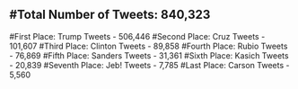 #Total Number of Tweets: 840,323 
---
#First Place: Trump Tweets - 506,446
#Second Place: Cruz Tweets - 101,607
#Third Place: Clinton Tweets - 89,858
#Fourth Place: Rubio Tweets - 76,869
#Fifth Place: Sanders Tweets - 31,361
#Sixth Place: Kasich Tweets - 20,839
#Seventh Place: Jeb! Tweets - 7,785
#Last Place: Carson Tweets - 5,560
